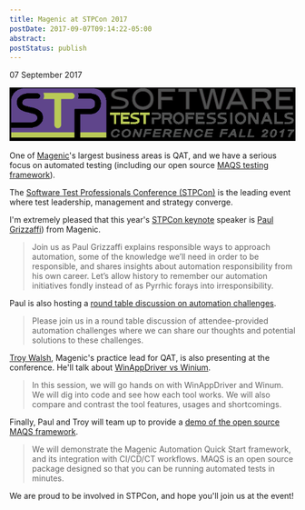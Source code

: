 ```yaml
---
title: Magenic at STPCon 2017
postDate: 2017-09-07T09:14:22-05:00
abstract: 
postStatus: publish
---
```

07 September 2017

![](binary/Magenic-at-STPCon-2017/stpcon.png)

One of [Magenic](https://magenic.com/)'s largest business areas is QAT, and we have a serious focus on automated testing (including our open source [MAQS testing framework](https://github.com/Magenic/MAQS)).

The [Software Test Professionals Conference (STPCon)](http://www.stpcon.com/) is the leading event where test leadership, management and strategy converge.

I'm extremely pleased that this year's [STPCon keynote](http://www.stpcon.com/sessions/keynote-with-great-judgement-comes-great-responsibility/) speaker is [Paul Grizzaffi](https://twitter.com/pgrizzaffi)) from Magenic.


> Join us as Paul Grizzaffi explains responsible ways to approach automation, some of the knowledge we’ll need in order to be responsible, and shares insights about automation responsibility from his own career. Let’s allow history to remember our automation initiatives fondly instead of as Pyrrhic forays into irresponsibility.


Paul is also hosting a [round table discussion on automation challenges](http://www.stpcon.com/sessions/automation-challenges-a-round-table-discussion/).


> Please join us in a round table discussion of attendee-provided automation challenges where we can share our thoughts and potential solutions to these challenges.


[Troy Walsh](https://www.linkedin.com/in/troy-walsh-378a8142/), Magenic's practice lead for QAT, is also presenting at the conference. He'll talk about [WinAppDriver vs Winium](http://www.stpcon.com/sessions/winappdriver-or-winium-picking-the-right-tool-for-thick-client-windows-testing/).


> In this session, we will go hands on with WinAppDriver and Winum. We will dig into code and see how each tool works. We will also compare and contrast the tool features, usages and shortcomings.


Finally, Paul and Troy will team up to provide a [demo of the open source MAQS framework](http://www.stpcon.com/sessions/demo-start-automating-today-with-the-framework-built-for-tomorrow/).


> We will demonstrate the Magenic Automation Quick Start framework, and its integration with CI/CD/CT workflows. MAQS is an open source package designed so that you can be running automated tests in minutes.


We are proud to be involved in STPCon, and hope you'll join us at the event!
